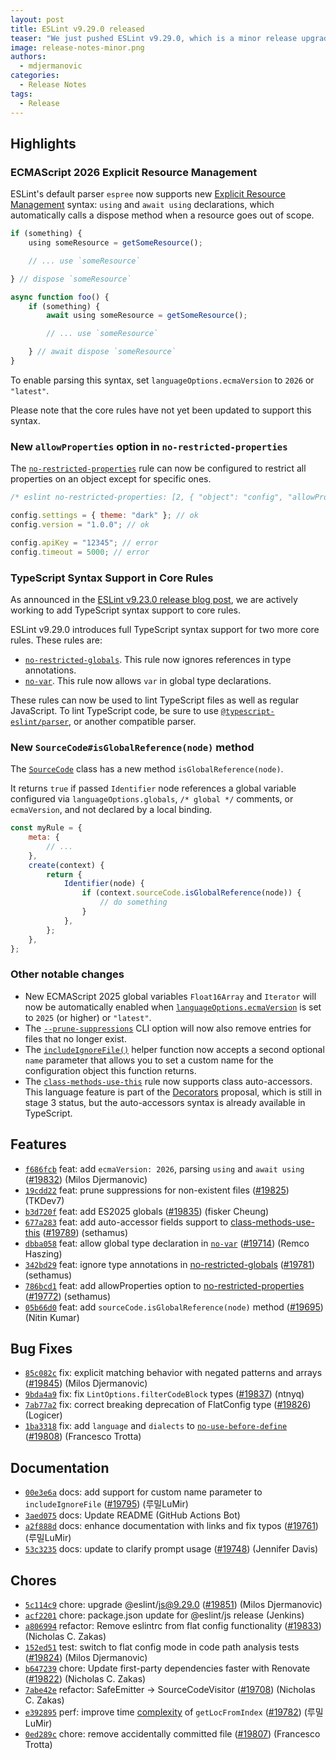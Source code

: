 ```yaml
---
layout: post
title: ESLint v9.29.0 released
teaser: "We just pushed ESLint v9.29.0, which is a minor release upgrade of ESLint. This release adds some new features and fixes several bugs found in the previous release."
image: release-notes-minor.png
authors:
  - mdjermanovic
categories:
  - Release Notes
tags:
  - Release
---
```



## Highlights

### ECMAScript 2026 Explicit Resource Management

ESLint's default parser `espree` now supports new [Explicit Resource Management](https://github.com/tc39/proposal-explicit-resource-management) syntax: `using` and `await using` declarations, which automatically calls a dispose method when a resource goes out of scope.

```js
if (something) {
    using someResource = getSomeResource();

    // ... use `someResource`

} // dispose `someResource`

async function foo() {
    if (something) {
        await using someResource = getSomeResource();

        // ... use `someResource`

    } // await dispose `someResource`
}
```

To enable parsing this syntax, set `languageOptions.ecmaVersion` to `2026` or `"latest"`.

Please note that the core rules have not yet been updated to support this syntax.

### New `allowProperties` option in `no-restricted-properties`

The [`no-restricted-properties`](/docs/latest/rules/no-restricted-properties) rule can now be configured to restrict all properties on an object except for specific ones.

```js
/* eslint no-restricted-properties: [2, { "object": "config", "allowProperties": ["settings", "version"] }] */

config.settings = { theme: "dark" }; // ok
config.version = "1.0.0"; // ok

config.apiKey = "12345"; // error
config.timeout = 5000; // error
```

### TypeScript Syntax Support in Core Rules

As announced in the [ESLint v9.23.0 release blog post](/blog/2025/03/eslint-v9.23.0-released/), we are actively working to add TypeScript syntax support to core rules.

ESLint v9.29.0 introduces full TypeScript syntax support for two more core rules. These rules are:

* [`no-restricted-globals`](/docs/latest/rules/no-restricted-globals). This rule now ignores references in type annotations.
* [`no-var`](/docs/latest/rules/no-var). This rule now allows `var` in global type declarations.

These rules can now be used to lint TypeScript files as well as regular JavaScript.
To lint TypeScript code, be sure to use [`@typescript-eslint/parser`](https://typescript-eslint.io/packages/parser/), or another compatible parser.

### New `SourceCode#isGlobalReference(node)` method

The [`SourceCode`](/docs/latest/extend/custom-rules#accessing-the-source-code) class has a new method `isGlobalReference(node)`.

It returns `true` if passed `Identifier` node references a global variable configured via `languageOptions.globals`, `/* global */` comments, or `ecmaVersion`, and not declared by a local binding.

```js
const myRule = {
    meta: {
        // ...
    },
    create(context) {
        return {
            Identifier(node) {
                if (context.sourceCode.isGlobalReference(node)) {
                    // do something
                }
            },
        };
    },
};
```

### Other notable changes

* New ECMAScript 2025 global variables `Float16Array` and `Iterator` will now be automatically enabled when [`languageOptions.ecmaVersion`](/docs/latest/use/configure/language-options#specifying-javascript-options) is set to `2025` (or higher) or `"latest"`.
* The [`--prune-suppressions`](/docs/latest/use/command-line-interface#--prune-suppressions) CLI option will now also remove entries for files that no longer exist.
* The [`includeIgnoreFile()`](/docs/latest/use/configure/ignore#including-gitignore-files) helper function now accepts a second optional `name` parameter that allows you to set a custom name for the configuration object this function returns.
* The [`class-methods-use-this`](/docs/latest/rules/class-methods-use-this) rule now supports class auto-accessors. This language feature is part of the [Decorators](https://github.com/tc39/proposal-decorators) proposal, which is still in stage 3 status, but the auto-accessors syntax is already available in TypeScript.





## Features


* [`f686fcb`](https://github.com/eslint/eslint/commit/f686fcb51e47cf53b891ae595684afe8a0ef584d) feat: add `ecmaVersion: 2026`, parsing `using` and `await using` ([#19832](https://github.com/eslint/eslint/issues/19832)) (Milos Djermanovic)
* [`19cdd22`](https://github.com/eslint/eslint/commit/19cdd226bb5957f8f7e8cb4e92d38aafe47f8ff4) feat: prune suppressions for non-existent files ([#19825](https://github.com/eslint/eslint/issues/19825)) (TKDev7)
* [`b3d720f`](https://github.com/eslint/eslint/commit/b3d720f82f08022a33b10f0437111e7d270b8e3c) feat: add ES2025 globals ([#19835](https://github.com/eslint/eslint/issues/19835)) (fisker Cheung)
* [`677a283`](https://github.com/eslint/eslint/commit/677a2837a17320f54a8869682af128a2a7d77579) feat: add auto-accessor fields support to [class-methods-use-this](/docs/rules/class-methods-use-this) ([#19789](https://github.com/eslint/eslint/issues/19789)) (sethamus)
* [`dbba058`](https://github.com/eslint/eslint/commit/dbba0589f5509223658b73de6eb721f659bcec47) feat: allow global type declaration in [`no-var`](/docs/rules/no-var) ([#19714](https://github.com/eslint/eslint/issues/19714)) (Remco Haszing)
* [`342bd29`](https://github.com/eslint/eslint/commit/342bd29e1a10a4b521ed0dbb6d889dcfc137e863) feat: ignore type annotations in [no-restricted-globals](/docs/rules/no-restricted-globals) ([#19781](https://github.com/eslint/eslint/issues/19781)) (sethamus)
* [`786bcd1`](https://github.com/eslint/eslint/commit/786bcd13652b90c5bd0c7201610b856ad1b87542) feat: add allowProperties option to [no-restricted-properties](/docs/rules/no-restricted-properties) ([#19772](https://github.com/eslint/eslint/issues/19772)) (sethamus)
* [`05b66d0`](https://github.com/eslint/eslint/commit/05b66d05bd68214f2fa1ab53fb2734c9d9e5348a) feat: add `sourceCode.isGlobalReference(node)` method ([#19695](https://github.com/eslint/eslint/issues/19695)) (Nitin Kumar)






## Bug Fixes


* [`85c082c`](https://github.com/eslint/eslint/commit/85c082c54bd42ad818f5938b8fb1fb2aa0a1912f) fix: explicit matching behavior with negated patterns and arrays ([#19845](https://github.com/eslint/eslint/issues/19845)) (Milos Djermanovic)
* [`9bda4a9`](https://github.com/eslint/eslint/commit/9bda4a9bf18c9fef91cdd93921a0935ffcf9a9fc) fix: fix `LintOptions.filterCodeBlock` types ([#19837](https://github.com/eslint/eslint/issues/19837)) (ntnyq)
* [`7ab77a2`](https://github.com/eslint/eslint/commit/7ab77a2c7605126daaa7e7f7ab75b5c252677d12) fix: correct breaking deprecation of FlatConfig type ([#19826](https://github.com/eslint/eslint/issues/19826)) (Logicer)
* [`1ba3318`](https://github.com/eslint/eslint/commit/1ba33181ab300588a803434884c054ed003f0bbd) fix: add `language` and `dialects` to [`no-use-before-define`](/docs/rules/no-use-before-define) ([#19808](https://github.com/eslint/eslint/issues/19808)) (Francesco Trotta)




## Documentation


* [`00e3e6a`](https://github.com/eslint/eslint/commit/00e3e6ad1357df7d46be51d3f305efecb90244a7) docs: add support for custom name parameter to `includeIgnoreFile` ([#19795](https://github.com/eslint/eslint/issues/19795)) (루밀LuMir)
* [`3aed075`](https://github.com/eslint/eslint/commit/3aed0756ed3669ac27fc243c81fd82e3d0e6973b) docs: Update README (GitHub Actions Bot)
* [`a2f888d`](https://github.com/eslint/eslint/commit/a2f888d679e2a44964da596a4158911819e1d31d) docs: enhance documentation with links and fix typos ([#19761](https://github.com/eslint/eslint/issues/19761)) (루밀LuMir)
* [`53c3235`](https://github.com/eslint/eslint/commit/53c3235ba1c90a85a44f0abd18998ccc4e0445bf) docs: update to clarify prompt usage ([#19748](https://github.com/eslint/eslint/issues/19748)) (Jennifer Davis)








## Chores


* [`5c114c9`](https://github.com/eslint/eslint/commit/5c114c962f29d0b33e6439e9ab0985014af06b9f) chore: upgrade @eslint/js@9.29.0 ([#19851](https://github.com/eslint/eslint/issues/19851)) (Milos Djermanovic)
* [`acf2201`](https://github.com/eslint/eslint/commit/acf2201a067d062e007b1b7b164b8e96fa1af50f) chore: package.json update for @eslint/js release (Jenkins)
* [`a806994`](https://github.com/eslint/eslint/commit/a806994263e54e4bc1481736b1c0626c8b770808) refactor: Remove eslintrc from flat config functionality ([#19833](https://github.com/eslint/eslint/issues/19833)) (Nicholas C. Zakas)
* [`152ed51`](https://github.com/eslint/eslint/commit/152ed51329d82c6e7375f41a105e01b31750e17f) test: switch to flat config mode in code path analysis tests ([#19824](https://github.com/eslint/eslint/issues/19824)) (Milos Djermanovic)
* [`b647239`](https://github.com/eslint/eslint/commit/b647239272931e0a947500b2f554fc8ccdf8adfd) chore: Update first-party dependencies faster with Renovate ([#19822](https://github.com/eslint/eslint/issues/19822)) (Nicholas C. Zakas)
* [`7abe42e`](https://github.com/eslint/eslint/commit/7abe42e2de931289e19e34e390d16936cf6faf64) refactor: SafeEmitter -> SourceCodeVisitor ([#19708](https://github.com/eslint/eslint/issues/19708)) (Nicholas C. Zakas)
* [`e392895`](https://github.com/eslint/eslint/commit/e39289596757702b6c8d747d5ab9c1a7820c108f) perf: improve time [complexity](/docs/rules/complexity) of `getLocFromIndex` ([#19782](https://github.com/eslint/eslint/issues/19782)) (루밀LuMir)
* [`0ed289c`](https://github.com/eslint/eslint/commit/0ed289c5ceed1c10b599b22c8b9374a5a3a144dd) chore: remove accidentally committed file ([#19807](https://github.com/eslint/eslint/issues/19807)) (Francesco Trotta)


